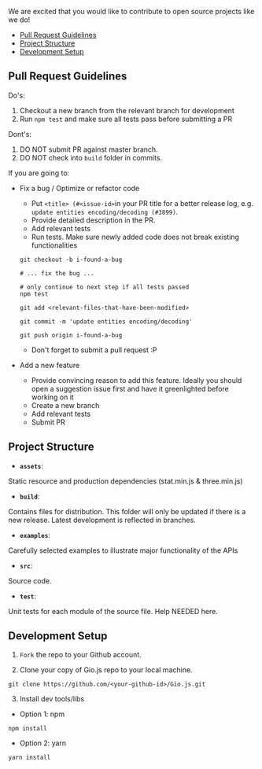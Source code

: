 We are excited that you would like to contribute to open source projects like we do!

- [Pull Request Guidelines](#pull-request-guidelines)
- [Project Structure](#project-structure)
- [Development Setup](#development-setup)

## Pull Request Guidelines
Do's:
1. Checkout a new branch from the relevant branch for development
2. Run `npm test` and make sure all tests pass before submitting a PR

Dont's:
1. DO NOT submit PR against master branch.
2. DO NOT check into `build` folder in commits.

If you are going to:
- Fix a bug / Optimize or refactor code
  - Put `<title> (#<issue-id>`in your PR title for a better release log, e.g. `update entities encoding/decoding (#3899)`.
  - Provide detailed description in the PR.
  - Add relevant tests
  - Run tests. Make sure newly added code does not break existing functionalities
  ```shell
  git checkout -b i-found-a-bug
  
  # ... fix the bug ...
  
  # only continue to next step if all tests passed
  npm test 
  
  git add <relevant-files-that-have-been-modified>
  
  git commit -m 'update entities encoding/decoding'
  
  git push origin i-found-a-bug
  ```
  - Don't forget to submit a pull request :P
  
- Add a new feature
  - Provide convincing reason to add this feature. Ideally you should open a suggestion issue first and have it greenlighted before working on it
  - Create a new branch
  - Add relevant tests
  - Submit PR

## Project Structure
- **`assets`**: 

Static resource and production dependencies (stat.min.js & three.min.js)

- **`build`**: 

Contains files for distribution. This folder will only be updated if there is a new release. Latest development is reflected in branches.

- **`examples`**: 

Carefully selected examples to illustrate major functionality of the APIs

- **`src`**: 

Source code.

- **`test`**:

Unit tests for each module of the source file. Help NEEDED here.


## Development Setup
1. `Fork` the repo to your Github account.

2. Clone your copy of Gio.js repo to your local machine.
```shell
git clone https://github.com/<your-github-id>/Gio.js.git
```
3. Install dev tools/libs
- Option 1: npm
```Shell
npm install 
```
- Option 2: yarn
```Shell
yarn install
```